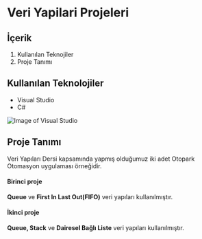 # Veri Yapilari Projeleri

## İçerik

  1. Kullanılan Teknojiler
  2. Proje Tanımı

## Kullanılan Teknolojiler

  + Visual Studio
  + C#

![Image of Visual Studio](https://huseyinyaman.com/wp-content/uploads/2020/01/VisualStudioCLogo.png)

## Proje Tanımı

Veri Yapıları Dersi kapsamında yapmış olduğumuz iki adet Otopark Otomasyon uygulaması örneğidir.

#### Birinci proje 

**Queue** ve **First In Last Out(FIFO)** veri yapıları kullanılmıştır.

#### İkinci proje 

**Queue, Stack** ve **Dairesel Bağlı Liste** veri yapıları kullanılmıştır.
